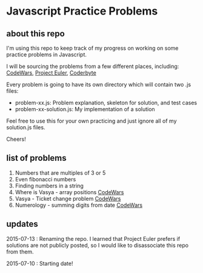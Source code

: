# Javascript Practice Problems

## about this repo

I'm using this repo to keep track of my progress on working on some practice problems in Javascript. 

I will be sourcing the problems from a few different places, including: [CodeWars](http://www.codewars.com/), [Project Euler](https://projecteuler.net/), [Coderbyte](http://coderbyte.com/) 

Every problem is going to have its own directory which will contain two .js files: 

* problem-xx.js: Problem explanation, skeleton for solution, and test cases
* problem-xx-solution.js: My implementation of a solution

Feel free to use this for your own practicing and just ignore all of my solution.js files.

Cheers!

## list of problems

1. Numbers that are multiples of 3 or 5 
2. Even fibonacci numbers 
3. Finding numbers in a string
4. Where is Vasya - array positions [CodeWars](http://www.codewars.com/kata/554754ac9d8ac3be120000b2/)
5. Vasya - Ticket change problem [CodeWars](http://www.codewars.com/kata/555615a77ebc7c2c8a0000b8/) 
6. Numerology - summing digits from date [CodeWars](http://www.codewars.com/kata/525b4164eb636fb2f90002a0/)

## updates
2015-07-13 : Renaming the repo. I learned that Project Euler prefers if solutions are not publicly posted, so I would like to disassociate this repo from them.

2015-07-10 : Starting date!